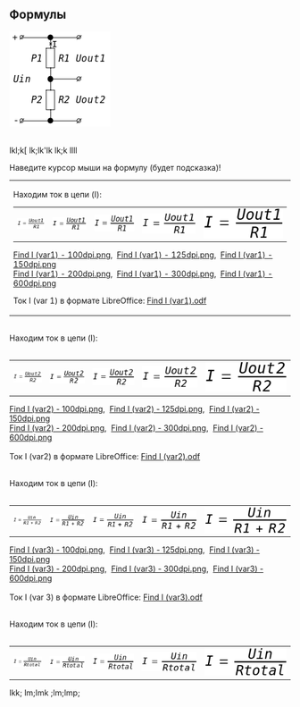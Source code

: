 ## Формулы

![](https://github.com/drilnet/electronics/blob/master/Divider%20by%20R1%20and%20R2%20(formulas%2C%20calculations%2C%20HTML%20%2B%20JavaScript%20calculator)/Divider%20-%20Circuit/Divider%20Circuit%20With%202%20Resistors%20(b)%20-%20200dpi.png)
<br>
<br>

lkl;k[ lk;lk'lk lk;k 
llll
<br>

Наведите курсор мыши на формулу (будет подсказка)!
<br>

<table>
<tr>
<td>
  
Находим ток в цепи (I):

<table>
<tr>

<td>
<img src="https://github.com/drilnet/electronics/blob/master/Divider%20by%20R1%20and%20R2%20(formulas%2C%20calculations%2C%20HTML%20%2B%20JavaScript%20calculator)/Divider%20-%20Formulas/Find%20I%20(var1)%20-%20100dpi.png" title="100dpi">
</td>

<td>
<img src="https://github.com/drilnet/electronics/blob/master/Divider%20by%20R1%20and%20R2%20(formulas%2C%20calculations%2C%20HTML%20%2B%20JavaScript%20calculator)/Divider%20-%20Formulas/Find%20I%20(var1)%20-%20125dpi.png" title="125dpi">
</td>

<td>
<img src="https://github.com/drilnet/electronics/blob/master/Divider%20by%20R1%20and%20R2%20(formulas%2C%20calculations%2C%20HTML%20%2B%20JavaScript%20calculator)/Divider%20-%20Formulas/Find%20I%20(var1)%20-%20150dpi.png" title="150dpi">
</td>

<td>
<img src="https://github.com/drilnet/electronics/blob/master/Divider%20by%20R1%20and%20R2%20(formulas%2C%20calculations%2C%20HTML%20%2B%20JavaScript%20calculator)/Divider%20-%20Formulas/Find%20I%20(var1)%20-%20200dpi.png" title="200dpi">
</td>

<td>
<img src="https://github.com/drilnet/electronics/blob/master/Divider%20by%20R1%20and%20R2%20(formulas%2C%20calculations%2C%20HTML%20%2B%20JavaScript%20calculator)/Divider%20-%20Formulas/Find%20I%20(var1)%20-%20300dpi.png" title="300dpi">
</td>

</tr>
</table>

[Find I (var1) - 100dpi.png](https://github.com/drilnet/electronics/blob/master/Divider%20by%20R1%20and%20R2%20(formulas%2C%20calculations%2C%20HTML%20%2B%20JavaScript%20calculator)/Divider%20-%20Formulas/Find%20I%20(var1)%20-%20100dpi.png),&nbsp;
[Find I (var1) - 125dpi.png](https://github.com/drilnet/electronics/blob/master/Divider%20by%20R1%20and%20R2%20(formulas%2C%20calculations%2C%20HTML%20%2B%20JavaScript%20calculator)/Divider%20-%20Formulas/Find%20I%20(var1)%20-%20125dpi.png),&nbsp;
[Find I (var1) - 150dpi.png](https://github.com/drilnet/electronics/blob/master/Divider%20by%20R1%20and%20R2%20(formulas%2C%20calculations%2C%20HTML%20%2B%20JavaScript%20calculator)/Divider%20-%20Formulas/Find%20I%20(var1)%20-%20150dpi.png)
<br>
[Find I (var1) - 200dpi.png](https://github.com/drilnet/electronics/blob/master/Divider%20by%20R1%20and%20R2%20(formulas%2C%20calculations%2C%20HTML%20%2B%20JavaScript%20calculator)/Divider%20-%20Formulas/Find%20I%20(var1)%20-%20200dpi.png),&nbsp;
[Find I (var1) - 300dpi.png](https://github.com/drilnet/electronics/blob/master/Divider%20by%20R1%20and%20R2%20(formulas%2C%20calculations%2C%20HTML%20%2B%20JavaScript%20calculator)/Divider%20-%20Formulas/Find%20I%20(var1)%20-%20300dpi.png),&nbsp;
[Find I (var1) - 600dpi.png](https://github.com/drilnet/electronics/blob/master/Divider%20by%20R1%20and%20R2%20(formulas%2C%20calculations%2C%20HTML%20%2B%20JavaScript%20calculator)/Divider%20-%20Formulas/Find%20I%20(var1)%20-%20600dpi.png)

Ток I (var 1) в формате LibreOffice: [Find I (var1).odf](https://github.com/drilnet/electronics/blob/master/Divider%20by%20R1%20and%20R2%20(formulas%2C%20calculations%2C%20HTML%20%2B%20JavaScript%20calculator)/Divider%20-%20Formulas/Find%20I%20(var1).odf)
<br>
  </td>
</tr>
</table>

<br>
Находим ток в цепи (I):
<br>
<br>
<table>
<tr>

<td>
<img src="https://github.com/drilnet/electronics/blob/master/Divider%20by%20R1%20and%20R2%20(formulas%2C%20calculations%2C%20HTML%20%2B%20JavaScript%20calculator)/Divider%20-%20Formulas/Find%20I%20(var2)%20-%20100dpi.png" title="100dpi">
</td>

<td>
<img src="https://github.com/drilnet/electronics/blob/master/Divider%20by%20R1%20and%20R2%20(formulas%2C%20calculations%2C%20HTML%20%2B%20JavaScript%20calculator)/Divider%20-%20Formulas/Find%20I%20(var2)%20-%20125dpi.png" title="125dpi">
</td>

<td>
<img src="https://github.com/drilnet/electronics/blob/master/Divider%20by%20R1%20and%20R2%20(formulas%2C%20calculations%2C%20HTML%20%2B%20JavaScript%20calculator)/Divider%20-%20Formulas/Find%20I%20(var2)%20-%20150dpi.png" title="150dpi">
</td>

<td>
<img src="https://github.com/drilnet/electronics/blob/master/Divider%20by%20R1%20and%20R2%20(formulas%2C%20calculations%2C%20HTML%20%2B%20JavaScript%20calculator)/Divider%20-%20Formulas/Find%20I%20(var2)%20-%20200dpi.png" title="200dpi">
</td>

<td>
<img src="https://github.com/drilnet/electronics/blob/master/Divider%20by%20R1%20and%20R2%20(formulas%2C%20calculations%2C%20HTML%20%2B%20JavaScript%20calculator)/Divider%20-%20Formulas/Find%20I%20(var2)%20-%20300dpi.png" title="300dpi">
</td>
</tr>
</table>

[Find I (var2) - 100dpi.png](https://github.com/drilnet/electronics/blob/master/Divider%20by%20R1%20and%20R2%20(formulas%2C%20calculations%2C%20HTML%20%2B%20JavaScript%20calculator)/Divider%20-%20Formulas/Find%20I%20(var2)%20-%20100dpi.png),&nbsp;
[Find I (var2) - 125dpi.png](https://github.com/drilnet/electronics/blob/master/Divider%20by%20R1%20and%20R2%20(formulas%2C%20calculations%2C%20HTML%20%2B%20JavaScript%20calculator)/Divider%20-%20Formulas/Find%20I%20(var2)%20-%20125dpi.png),&nbsp;
[Find I (var2) - 150dpi.png](https://github.com/drilnet/electronics/blob/master/Divider%20by%20R1%20and%20R2%20(formulas%2C%20calculations%2C%20HTML%20%2B%20JavaScript%20calculator)/Divider%20-%20Formulas/Find%20I%20(var2)%20-%20150dpi.png)
<br>
[Find I (var2) - 200dpi.png](https://github.com/drilnet/electronics/blob/master/Divider%20by%20R1%20and%20R2%20(formulas%2C%20calculations%2C%20HTML%20%2B%20JavaScript%20calculator)/Divider%20-%20Formulas/Find%20I%20(var2)%20-%20200dpi.png),&nbsp;
[Find I (var2) - 300dpi.png](https://github.com/drilnet/electronics/blob/master/Divider%20by%20R1%20and%20R2%20(formulas%2C%20calculations%2C%20HTML%20%2B%20JavaScript%20calculator)/Divider%20-%20Formulas/Find%20I%20(var2)%20-%20300dpi.png),&nbsp;
[Find I (var2) - 600dpi.png](https://github.com/drilnet/electronics/blob/master/Divider%20by%20R1%20and%20R2%20(formulas%2C%20calculations%2C%20HTML%20%2B%20JavaScript%20calculator)/Divider%20-%20Formulas/Find%20I%20(var2)%20-%20600dpi.png)
<br>
<br>
Ток I (var2) в формате LibreOffice: [Find I (var2).odf](https://github.com/drilnet/electronics/blob/master/Divider%20by%20R1%20and%20R2%20(formulas%2C%20calculations%2C%20HTML%20%2B%20JavaScript%20calculator)/Divider%20-%20Formulas/Find%20I%20(var2).odf)

<br>
Находим ток в цепи (I):
<br>
<br>
<table>
<tr>

<td>
<img src="https://github.com/drilnet/electronics/blob/master/Divider%20by%20R1%20and%20R2%20(formulas%2C%20calculations%2C%20HTML%20%2B%20JavaScript%20calculator)/Divider%20-%20Formulas/Find%20I%20(var3)%20-%20100dpi.png" title="100dpi">
</td>

<td>
<img src="https://github.com/drilnet/electronics/blob/master/Divider%20by%20R1%20and%20R2%20(formulas%2C%20calculations%2C%20HTML%20%2B%20JavaScript%20calculator)/Divider%20-%20Formulas/Find%20I%20(var3)%20-%20125dpi.png" title="125dpi">
</td>

<td>
<img src="https://github.com/drilnet/electronics/blob/master/Divider%20by%20R1%20and%20R2%20(formulas%2C%20calculations%2C%20HTML%20%2B%20JavaScript%20calculator)/Divider%20-%20Formulas/Find%20I%20(var3)%20-%20150dpi.png" title="150dpi">
</td>

<td>
<img src="https://github.com/drilnet/electronics/blob/master/Divider%20by%20R1%20and%20R2%20(formulas%2C%20calculations%2C%20HTML%20%2B%20JavaScript%20calculator)/Divider%20-%20Formulas/Find%20I%20(var3)%20-%20200dpi.png" title="200dpi">
</td>

<td>
<img src="https://github.com/drilnet/electronics/blob/master/Divider%20by%20R1%20and%20R2%20(formulas%2C%20calculations%2C%20HTML%20%2B%20JavaScript%20calculator)/Divider%20-%20Formulas/Find%20I%20(var3)%20-%20300dpi.png" title="300dpi">
</td>

</tr>
</table>

[Find I (var3) - 100dpi.png](https://github.com/drilnet/electronics/blob/master/Divider%20by%20R1%20and%20R2%20(formulas%2C%20calculations%2C%20HTML%20%2B%20JavaScript%20calculator)/Divider%20-%20Formulas/Find%20I%20(var3)%20-%20100dpi.png),&nbsp;
[Find I (var3) - 125dpi.png](https://github.com/drilnet/electronics/blob/master/Divider%20by%20R1%20and%20R2%20(formulas%2C%20calculations%2C%20HTML%20%2B%20JavaScript%20calculator)/Divider%20-%20Formulas/Find%20I%20(var3)%20-%20125dpi.png),&nbsp;
[Find I (var3) - 150dpi.png](https://github.com/drilnet/electronics/blob/master/Divider%20by%20R1%20and%20R2%20(formulas%2C%20calculations%2C%20HTML%20%2B%20JavaScript%20calculator)/Divider%20-%20Formulas/Find%20I%20(var3)%20-%20150dpi.png)
<br>
[Find I (var3) - 200dpi.png](https://github.com/drilnet/electronics/blob/master/Divider%20by%20R1%20and%20R2%20(formulas%2C%20calculations%2C%20HTML%20%2B%20JavaScript%20calculator)/Divider%20-%20Formulas/Find%20I%20(var3)%20-%20200dpi.png),&nbsp;
[Find I (var3) - 300dpi.png](https://github.com/drilnet/electronics/blob/master/Divider%20by%20R1%20and%20R2%20(formulas%2C%20calculations%2C%20HTML%20%2B%20JavaScript%20calculator)/Divider%20-%20Formulas/Find%20I%20(var3)%20-%20300dpi.png),&nbsp;
[Find I (var3) - 600dpi.png](https://github.com/drilnet/electronics/blob/master/Divider%20by%20R1%20and%20R2%20(formulas%2C%20calculations%2C%20HTML%20%2B%20JavaScript%20calculator)/Divider%20-%20Formulas/Find%20I%20(var3)%20-%20600dpi.png)
<br>
<br>
Ток I (var 3) в формате LibreOffice: [Find I (var3).odf](https://github.com/drilnet/electronics/blob/master/Divider%20by%20R1%20and%20R2%20(formulas%2C%20calculations%2C%20HTML%20%2B%20JavaScript%20calculator)/Divider%20-%20Formulas/Find%20I%20(var3).odf)

<br>
Находим ток в цепи (I):
<br>
<br>
<table>
<tr>

<td>
<img src="https://github.com/drilnet/electronics/blob/master/Divider%20by%20R1%20and%20R2%20(formulas%2C%20calculations%2C%20HTML%20%2B%20JavaScript%20calculator)/Divider%20-%20Formulas/Find%20I%20(var4)%20-%20100dpi.png" title="100dpi">
</td>

<td>
<img src="https://github.com/drilnet/electronics/blob/master/Divider%20by%20R1%20and%20R2%20(formulas%2C%20calculations%2C%20HTML%20%2B%20JavaScript%20calculator)/Divider%20-%20Formulas/Find%20I%20(var4)%20-%20125dpi.png" title="125dpi">
</td>

<td>
<img src="https://github.com/drilnet/electronics/blob/master/Divider%20by%20R1%20and%20R2%20(formulas%2C%20calculations%2C%20HTML%20%2B%20JavaScript%20calculator)/Divider%20-%20Formulas/Find%20I%20(var4)%20-%20150dpi.png" title="150dpi">
</td>

<td>
<img src="https://github.com/drilnet/electronics/blob/master/Divider%20by%20R1%20and%20R2%20(formulas%2C%20calculations%2C%20HTML%20%2B%20JavaScript%20calculator)/Divider%20-%20Formulas/Find%20I%20(var4)%20-%20200dpi.png" title="200dpi">
</td>

<td>
<img src="https://github.com/drilnet/electronics/blob/master/Divider%20by%20R1%20and%20R2%20(formulas%2C%20calculations%2C%20HTML%20%2B%20JavaScript%20calculator)/Divider%20-%20Formulas/Find%20I%20(var4)%20-%20300dpi.png" title="300dpi">
</td>

</tr>
</table>



lkk;
lm;lmk ;lm;lmp;
